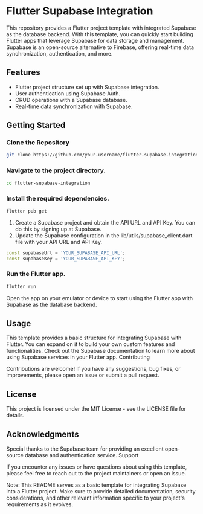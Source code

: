 # Flutter Supabase Integration

This repository provides a Flutter project template with integrated Supabase as the database backend. With this template, you can quickly start building Flutter apps that leverage Supabase for data storage and management. Supabase is an open-source alternative to Firebase, offering real-time data synchronization, authentication, and more.

## Features

- Flutter project structure set up with Supabase integration.
- User authentication using Supabase Auth.
- CRUD operations with a Supabase database.
- Real-time data synchronization with Supabase.

## Getting Started

### Clone the Repository

```bash
git clone https://github.com/your-username/flutter-supabase-integration.git
```

### Navigate to the project directory.

```bash
cd flutter-supabase-integration
```

### Install the required dependencies.

```bash
flutter pub get
```

1. Create a Supabase project and obtain the API URL and API Key. You can do this by signing up at Supabase.
2. Update the Supabase configuration in the lib/utils/supabase_client.dart file with your API URL and API Key.

```dart
const supabaseUrl = 'YOUR_SUPABASE_API_URL';
const supabaseKey = 'YOUR_SUPABASE_API_KEY';
```

### Run the Flutter app.

```bash
flutter run
```
Open the app on your emulator or device to start using the Flutter app with Supabase as the database backend.

## Usage

This template provides a basic structure for integrating Supabase with Flutter. You can expand on it to build your own custom features and functionalities.
Check out the Supabase documentation to learn more about using Supabase services in your Flutter app.
Contributing

Contributions are welcome! If you have any suggestions, bug fixes, or improvements, please open an issue or submit a pull request.

## License

This project is licensed under the MIT License - see the LICENSE file for details.

## Acknowledgments

Special thanks to the Supabase team for providing an excellent open-source database and authentication service.
Support

If you encounter any issues or have questions about using this template, please feel free to reach out to the project maintainers or open an issue.

Note: This README serves as a basic template for integrating Supabase into a Flutter project. Make sure to provide detailed documentation, security considerations, and other relevant information specific to your project's requirements as it evolves.
